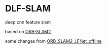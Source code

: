 # DLF-SLAM
deep cnn feature slam 

based on [ORB-SLAM2](https://github.com/raulmur/ORB_SLAM2.git) 

some changes from [ORB_SLAM2_LFNet_offline](https://github.com/zoeyuchao/ORB_SLAM2_LFNet_offline.git)



